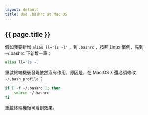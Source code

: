 ```yaml
---
layout: default
title: Use .bashrc at Mac OS
---
```

<h2>{{ page.title }}</h2>

假如我要新增 `alias ll='ls -l'` ，到 `.bashrc` ，按照 Linux 慣例，先到 ~/.bashrc 下新增一筆：

```bash
alias ll='ls -l
```

重啟終端機後發現依然沒有作用，原因是，在 Mac OS X 還必須修改 `~/.bash_profile` ：

```bash
if [ -f ~/.bashrc ]; then
    source ~/.bashrc
fi
```

重啟終端機後可看到效果。